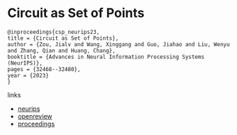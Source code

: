 # Circuit as Set of Points

```
@inproceedings{csp_neurips23,
title = {Circuit as Set of Points},
author = {Zou, Jialv and Wang, Xinggang and Guo, Jiahao and Liu, Wenyu and Zhang, Qian and Huang, Chang},
booktitle = {Advances in Neural Information Processing Systems (NeurIPS)},
pages = {32468--32480},
year = {2023}
}
```

links
- [neurips](https://nips.cc/Conferences/2023/Schedule?showEvent=71986)
- [openreview](https://openreview.net/forum?id=KsICioDlYs)
- [proceedings](https://papers.nips.cc//paper_files/paper/2023/hash/6697bb267dc517379bc8aa326e844f8d-Abstract-Conference.html)
